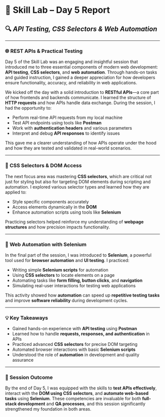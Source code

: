 # 📘 Skill Lab – Day 5 Report  
## 🔍 *API Testing, CSS Selectors & Web Automation*

---

### 🌐 **REST APIs & Practical Testing**

Day 5 of the Skill Lab was an engaging and insightful session that introduced me to three essential components of modern web development: **API testing**, **CSS selectors**, and **web automation**. Through hands-on tasks and guided instruction, I gained a deeper appreciation for how developers ensure functionality, accuracy, and reliability in web applications.

We kicked off the day with a solid introduction to **RESTful APIs**—a core part of how frontends and backends communicate. I learned the structure of **HTTP requests** and how APIs handle data exchange. During the session, I had the opportunity to:

- Perform real-time API requests from my local machine  
- Test API endpoints using tools like **Postman**  
- Work with **authentication headers** and various parameters  
- Interpret and debug **API responses** to identify issues  

This gave me a clearer understanding of how APIs operate under the hood and how they are tested and validated in real-world scenarios.

---

### 🎯 **CSS Selectors & DOM Access**

The next focus area was mastering **CSS selectors**, which are critical not just for styling but also for targeting DOM elements during scripting and automation. I explored various selector types and learned how they are applied to:

- Style specific components accurately  
- Access elements dynamically in the **DOM**  
- Enhance automation scripts using tools like **Selenium**

Practicing selectors helped reinforce my understanding of **webpage structures** and how precision impacts functionality.

---

### 🤖 **Web Automation with Selenium**

In the final part of the session, I was introduced to **Selenium**, a powerful tool used for **browser automation** and **UI testing**. I practiced:

- Writing simple **Selenium scripts** for automation  
- Using **CSS selectors** to locate elements on a page  
- Automating tasks like **form filling, button clicks**, and **navigation**  
- Simulating real-user interactions for testing web applications  

This activity showed how **automation** can speed up **repetitive testing tasks** and improve **software reliability** during development cycles.

---

### 💡 **Key Takeaways**

- Gained hands-on experience with **API testing** using **Postman**  
- Learned how to handle **requests, responses, and authentication** in APIs  
- Practiced advanced **CSS selectors** for precise DOM targeting  
- Automated browser interactions with basic **Selenium scripts**  
- Understood the role of **automation** in development and quality assurance  

---

### 🎯 **Session Outcome**

By the end of Day 5, I was equipped with the skills to **test APIs effectively**, interact with the **DOM using CSS selectors**, and **automate web-based tasks** using **Selenium**. These competencies are invaluable for both **full-stack development** and **QA processes**, and this session significantly strengthened my foundation in both areas.
